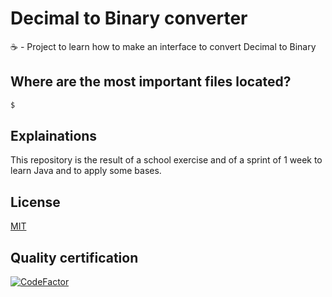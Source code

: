 # Decimal to Binary converter
☕️ - Project to learn how to make an interface to convert Decimal to Binary

## Where are the most important files located?

```bash
$ 
```

## Explainations 
This repository is the result of a school exercise and of a sprint of 1 week to learn Java and to apply some bases.

## License
[MIT](https://choosealicense.com/licenses/mit/)

## Quality certification
[![CodeFactor](https://www.codefactor.io/repository/github/CodingFactory-Repos/JavaFX-Decimal-to-Binary/badge)](https://www.codefactor.io/repository/github/CodingFactory-Repos/JavaFX-Decimal-to-Binary)
